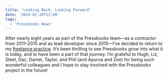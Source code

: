 ```yaml
---
title: 'Looking Back, Looking Forward'
date: '2019-02-28T12:00'
tags:
  - 'Pressbooks News'
---
```


After nearly eight years as part of the Pressbooks team—as a contractor from 2011–2015 and
as lead developer since 2015—I’ve decided to return to my
[freelance practice](https://bight.ca). It’s been thrilling to see Pressbooks grow into
what it is today, and to have been a part of that journey. I’m grateful to Hugh, Liz,
Steel, Dac, Daniel, Taylor, and Phil (and Apurva and Zoe) for being such wonderful
colleagues and I hope to stay involved with the Pressbooks project in the future!
